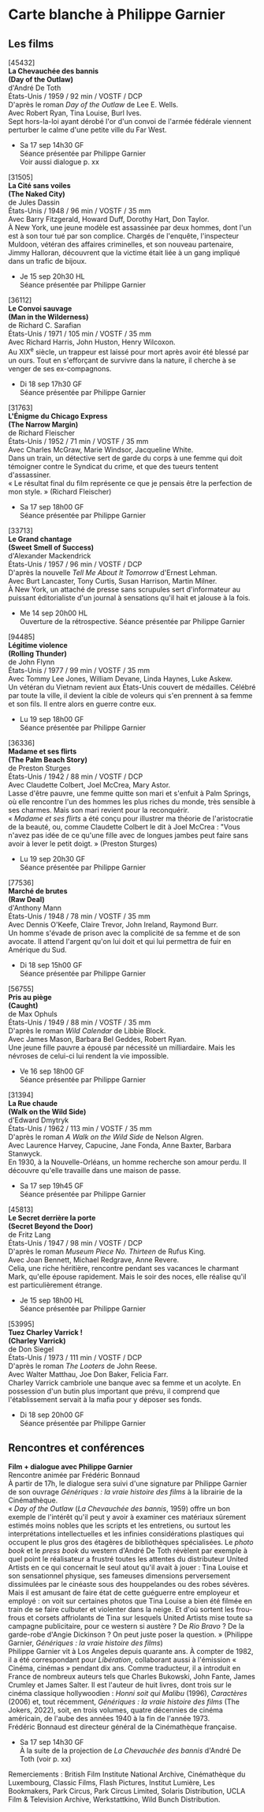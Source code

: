# Carte blanche à Philippe Garnier

## Les films

[45432]  
**La Chevauchée des bannis**  
**(Day of the Outlaw)**  
d'André De Toth  
États-Unis / 1959 / 92 min / VOSTF / DCP  
D'après le roman _Day of the Outlaw_ de Lee E. Wells.  
Avec Robert Ryan, Tina Louise, Burl Ives.  
Sept hors-la-loi ayant dérobé l'or d'un convoi de l'armée fédérale viennent perturber le calme d'une petite ville du Far West.

- Sa 17 sep 14h30 GF  
Séance présentée par Philippe Garnier  
Voir aussi dialogue p. xx

[31505]  
**La Cité sans voiles**  
**(The Naked City)**  
de Jules Dassin  
États-Unis / 1948 / 96 min / VOSTF / 35 mm  
Avec Barry Fitzgerald, Howard Duff, Dorothy Hart, Don Taylor.  
À New York, une jeune modèle est assassinée par deux hommes, dont l'un est à son tour tué par son complice. Chargés de l'enquête, l'inspecteur Muldoon, vétéran des affaires criminelles, et son nouveau partenaire, Jimmy Halloran, découvrent que la victime était liée à un gang impliqué dans un trafic de bijoux.

- Je 15 sep 20h30 HL  
Séance présentée par Philippe Garnier

[36112]  
**Le Convoi sauvage**  
**(Man in the Wilderness)**  
de Richard C. Sarafian  
États-Unis / 1971 / 105 min / VOSTF / 35 mm  
Avec Richard Harris, John Huston, Henry Wilcoxon.  
Au XIX<sup>e</sup> siècle, un trappeur est laissé pour mort après avoir été blessé par un ours. Tout en s'efforçant de survivre dans la nature, il cherche à se venger de ses ex-compagnons.

- Di 18 sep 17h30 GF  
Séance présentée par Philippe Garnier

[31763]  
**L'Énigme du Chicago Express**  
**(The Narrow Margin)**  
de Richard Fleischer  
États-Unis / 1952 / 71 min / VOSTF / 35 mm  
Avec Charles McGraw, Marie Windsor, Jacqueline White.  
Dans un train, un détective sert de garde du corps à une femme qui doit témoigner contre le Syndicat du crime, et que des tueurs tentent d'assassiner.  
« Le résultat final du film représente ce que je pensais être la perfection de mon style. » (Richard Fleischer)

- Sa 17 sep 18h00 GF  
Séance présentée par Philippe Garnier

[33713]  
**Le Grand chantage**  
**(Sweet Smell of Success)**  
d'Alexander Mackendrick  
États-Unis / 1957 / 96 min / VOSTF / DCP  
D'après la nouvelle _Tell Me About It Tomorrow_ d'Ernest Lehman.  
Avec Burt Lancaster, Tony Curtis, Susan Harrison, Martin Milner.  
À New York, un attaché de presse sans scrupules sert d'informateur au puissant éditorialiste d'un journal à sensations qu'il hait et jalouse à la fois.

- Me 14 sep 20h00 HL  
Ouverture de la rétrospective. Séance présentée par Philippe Garnier

[94485]  
**Légitime violence**  
**(Rolling Thunder)**  
de John Flynn  
États-Unis / 1977 / 99 min / VOSTF / 35 mm  
Avec Tommy Lee Jones, William Devane, Linda Haynes, Luke Askew.  
Un vétéran du Vietnam revient aux États-Unis couvert de médailles. Célébré par toute la ville, il devient la cible de voleurs qui s'en prennent à sa femme et son fils. Il entre alors en guerre contre eux.

- Lu 19 sep 18h00 GF  
Séance présentée par Philippe Garnier

[36336]  
**Madame et ses flirts**  
**(The Palm Beach Story)**  
de Preston Sturges  
États-Unis / 1942 / 88 min / VOSTF / DCP  
Avec Claudette Colbert, Joel McCrea, Mary Astor.  
Lasse d'être pauvre, une femme quitte son mari et s'enfuit à Palm Springs, où elle rencontre l'un des hommes les plus riches du monde, très sensible à ses charmes. Mais son mari revient pour la reconquérir.  
« _Madame et ses flirts_ a été conçu pour illustrer ma théorie de l'aristocratie de la beauté, ou, comme Claudette Colbert le dit à Joel McCrea : "Vous n'avez pas idée de ce qu'une fille avec de longues jambes peut faire sans avoir à lever le petit doigt. » (Preston Sturges)

- Lu 19 sep 20h30 GF  
Séance présentée par Philippe Garnier

[77536]  
**Marché de brutes**  
**(Raw Deal)**  
d'Anthony Mann  
États-Unis / 1948 / 78 min / VOSTF / 35 mm  
Avec Dennis O'Keefe, Claire Trevor, John Ireland, Raymond Burr.  
Un homme s'évade de prison avec la complicité de sa femme et de son avocate. Il attend l'argent qu'on lui doit et qui lui permettra de fuir en Amérique du Sud.

- Di 18 sep 15h00 GF  
Séance présentée par Philippe Garnier

[56755]  
**Pris au piège**  
**(Caught)**  
de Max Ophuls  
États-Unis / 1949 / 88 min / VOSTF / 35 mm  
D'après le roman _Wild Calendar_ de Libbie Block.  
Avec James Mason, Barbara Bel Geddes, Robert Ryan.  
Une jeune fille pauvre a épousé par nécessité un milliardaire. Mais les névroses de celui-ci lui rendent la vie impossible.

- Ve 16 sep 18h00 GF  
Séance présentée par Philippe Garnier

[31394]  
**La Rue chaude**  
**(Walk on the Wild Side)**  
d'Edward Dmytryk  
États-Unis / 1962 / 113 min / VOSTF / 35 mm  
D'après le roman _A Walk on the Wild Side_ de Nelson Algren.  
Avec Laurence Harvey, Capucine, Jane Fonda, Anne Baxter, Barbara Stanwyck.  
En 1930, à la Nouvelle-Orléans, un homme recherche son amour perdu. Il découvre qu'elle travaille dans une maison de passe.

- Sa 17 sep 19h45 GF  
Séance présentée par Philippe Garnier

[45813]  
**Le Secret derrière la porte**  
**(Secret Beyond the Door)**  
de Fritz Lang  
États-Unis / 1947 / 98 min / VOSTF / DCP  
D'après le roman _Museum Piece No. Thirteen_ de Rufus King.  
Avec Joan Bennett, Michael Redgrave, Anne Revere.  
Celia, une riche héritière, rencontre pendant ses vacances le charmant Mark, qu'elle épouse rapidement. Mais le soir des noces, elle réalise qu'il est particulièrement étrange.

- Je 15 sep 18h00 HL  
Séance présentée par Philippe Garnier

[53995]  
**Tuez Charley Varrick !**  
**(Charley Varrick)**  
de Don Siegel  
États-Unis / 1973 / 111 min / VOSTF / DCP  
D'après le roman _The Looters_ de John Reese.  
Avec Walter Matthau, Joe Don Baker, Felicia Farr.  
Charley Varrick cambriole une banque avec sa femme et un acolyte. En possession d'un butin plus important que prévu, il comprend que l'établissement servait à la mafia pour y déposer ses fonds.

- Di 18 sep 20h00 GF  
Séance présentée par Philippe Garnier

## Rencontres et conférences

**Film + dialogue avec Philippe Garnier**  
Rencontre animée par Frédéric Bonnaud  
À partir de 17h, le dialogue sera suivi d'une signature par Philippe Garnier de son ouvrage _Génériques : la vraie histoire des films_ à la librairie de la Cinémathèque.  
« _Day of the Outlaw_ (_La Chevauchée des bannis_, 1959) offre un bon exemple de l'intérêt qu'il peut y avoir à examiner ces matériaux sûrement estimés moins nobles que les scripts et les entretiens, ou surtout les interprétations intellectuelles et les infinies considérations plastiques qui occupent le plus gros des étagères de bibliothèques spécialisées. Le _photo book_ et le _press book_ du western d'André De Toth révèlent par exemple à quel point le réalisateur a frustré toutes les attentes du distributeur United Artists en ce qui concernait le seul atout qu'il avait à jouer : Tina Louise et son sensationnel physique, ses fameuses dimensions perversement dissimulées par le cinéaste sous des houppelandes ou des robes sévères. Mais il est amusant de faire état de cette guéguerre entre employeur et employé : on voit sur certaines photos que Tina Louise a bien été filmée en train de se faire culbuter et violenter dans la neige. Et d'où sortent les frou-frous et corsets affriolants de Tina sur lesquels United Artists mise toute sa campagne publicitaire, pour ce western si austère ? De _Rio Bravo_ ? De la garde-robe d'Angie Dickinson ? On peut juste poser la question. » (Philippe Garnier, _Génériques : la vraie histoire des films_)  
Philippe Garnier vit à Los Angeles depuis quarante ans. À compter de 1982, il a été correspondant pour _Libération_, collaborant aussi à l'émission « Cinéma, cinémas » pendant dix ans. Comme traducteur, il a introduit en France de nombreux auteurs tels que Charles Bukowski, John Fante, James Crumley et James Salter. Il est l'auteur de huit livres, dont trois sur le cinéma classique hollywoodien : _Honni soit qui Malibu_ (1996), _Caractères_ (2006) et, tout récemment, _Génériques : la vraie histoire des films_ (The Jokers, 2022), soit, en trois volumes, quatre décennies de cinéma américain, de l'aube des années 1940 à la fin de l'année 1973.  
Frédéric Bonnaud est directeur général de la Cinémathèque française.

- Sa 17 sep 14h30 GF  
À la suite de la projection de _La Chevauchée des bannis_ d'André De Toth (voir p. xx)

Remerciements : British Film Institute National Archive, Cinémathèque du Luxembourg, Classic Films, Flash Pictures, Institut Lumière, Les Bookmakers, Park Circus, Park Circus Limited, Solaris Distribution, UCLA Film & Television Archive, Werkstattkino, Wild Bunch Distribution.